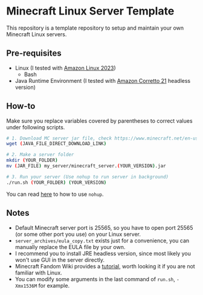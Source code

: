 # Minecraft Linux Server Template

This repository is a template repository to setup and maintain your own Minecraft Linux servers.

## Pre-requisites

- Linux (I tested with [Amazon Linux 2023](https://aws.amazon.com/linux/amazon-linux-2023/))
    - Bash
- Java Runtime Environment (I tested with [Amazon Corretto 21](https://docs.aws.amazon.com/corretto/latest/corretto-21-ug/what-is-corretto-21.html) headless version)

## How-to

Make sure you replace variables covered by parentheses to correct values under following scripts.

```bash
# 1. Download MC server jar file, check https://www.minecraft.net/en-us/download/server
wget (JAVA_FILE_DIRECT_DOWNLOAD_LINK)

# 2. Make a server folder
mkdir (YOUR_FOLDER)
mv (JAR_FILE) my_server/minecraft_server.(YOUR_VERSION).jar

# 3. Run your server (Use nohup to run server in background)
./run.sh (YOUR_FOLDER) (YOUR_VERSION)
```

You can read [here](https://en.wikipedia.org/wiki/Nohup) to how to use `nohup`.

## Notes

- Default Minecraft server port is 25565, so you have to open port 25565 (or some other port you use) on your Linux server.
- `server_archives/eula_copy.txt` exists just for a convenience, you can manually replace the EULA file by your own.
- I recommend you to install JRE headless version, since most likely you won't use GUI in the server directly.
- Minecraft Fandom Wiki provides a [tutorial](https://minecraft.fandom.com/wiki/Tutorials/Setting_up_a_server#Linux_instructions), worth looking it if you are not familiar with Linux.
- You can modify some arguments in the last command of `run.sh`, `-Xmx1536M` for example.
